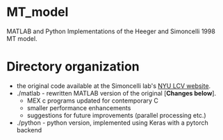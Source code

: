 # MT_model
MATLAB and Python Implementations of the Heeger and Simoncelli 1998 MT model. 

# Directory organization
- the original code available at the Simoncelli lab's [NYU LCV website](https://www.cns.nyu.edu/~lcv/MTmodel/). 
- ./matlab - rewritten MATLAB version of the original [**Changes below**].
    - MEX c programs updated for contemporary C
    - smaller performance enhancements
    - suggestions for future improvements (parallel processing etc.)
- ./python - python version, implemented using Keras with a pytorch backend
